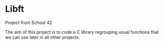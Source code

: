 # Libft
Project from School 42

The aim of this project is to code a C library regrouping usual functions that we can use later in all other projects.
